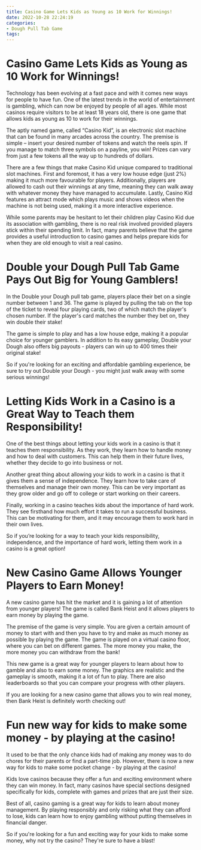 ```yaml
---
title: Casino Game Lets Kids as Young as 10 Work for Winnings!
date: 2022-10-28 22:24:19
categories:
- Dough Pull Tab Game
tags:
---
```



#  Casino Game Lets Kids as Young as 10 Work for Winnings!

 Technology has been evolving at a fast pace and with it comes new ways for people to have fun. One of the latest trends in the world of entertainment is gambling, which can now be enjoyed by people of all ages. While most casinos require visitors to be at least 18 years old, there is one game that allows kids as young as 10 to work for their winnings.

The aptly named game, called “Casino Kid”, is an electronic slot machine that can be found in many arcades across the country. The premise is simple – insert your desired number of tokens and watch the reels spin. If you manage to match three symbols on a payline, you win! Prizes can vary from just a few tokens all the way up to hundreds of dollars.

There are a few things that make Casino Kid unique compared to traditional slot machines. First and foremost, it has a very low house edge (just 2%) making it much more favourable for players. Additionally, players are allowed to cash out their winnings at any time, meaning they can walk away with whatever money they have managed to accumulate. Lastly, Casino Kid features an attract mode which plays music and shows videos when the machine is not being used, making it a more interactive experience.

While some parents may be hesitant to let their children play Casino Kid due its association with gambling, there is no real risk involved provided players stick within their spending limit. In fact, many parents believe that the game provides a useful introduction to casino games and helps prepare kids for when they are old enough to visit a real casino.

#  Double your Dough Pull Tab Game Pays Out Big for Young Gamblers!

In the Double your Dough pull tab game, players place their bet on a single number between 1 and 36. The game is played by pulling the tab on the top of the ticket to reveal four playing cards, two of which match the player's chosen number. If the player's card matches the number they bet on, they win double their stake!

The game is simple to play and has a low house edge, making it a popular choice for younger gamblers. In addition to its easy gameplay, Double your Dough also offers big payouts - players can win up to 400 times their original stake!

So if you're looking for an exciting and affordable gambling experience, be sure to try out Double your Dough - you might just walk away with some serious winnings!

#  Letting Kids Work in a Casino is a Great Way to Teach them Responsibility!

One of the best things about letting your kids work in a casino is that it teaches them responsibility. As they work, they learn how to handle money and how to deal with customers. This can help them in their future lives, whether they decide to go into business or not.

Another great thing about allowing your kids to work in a casino is that it gives them a sense of independence. They learn how to take care of themselves and manage their own money. This can be very important as they grow older and go off to college or start working on their careers.

Finally, working in a casino teaches kids about the importance of hard work. They see firsthand how much effort it takes to run a successful business. This can be motivating for them, and it may encourage them to work hard in their own lives.

So if you’re looking for a way to teach your kids responsibility, independence, and the importance of hard work, letting them work in a casino is a great option!

#  New Casino Game Allows Younger Players to Earn Money!

A new casino game has hit the market and it is gaining a lot of attention from younger players! The game is called Bank Heist and it allows players to earn money by playing the game.

The premise of the game is very simple. You are given a certain amount of money to start with and then you have to try and make as much money as possible by playing the game. The game is played on a virtual casino floor, where you can bet on different games. The more money you make, the more money you can withdraw from the bank!

This new game is a great way for younger players to learn about how to gamble and also to earn some money. The graphics are realistic and the gameplay is smooth, making it a lot of fun to play. There are also leaderboards so that you can compare your progress with other players.

If you are looking for a new casino game that allows you to win real money, then Bank Heist is definitely worth checking out!

#  Fun new way for kids to make some money - by playing at the casino!

It used to be that the only chance kids had of making any money was to do chores for their parents or find a part-time job. However, there is now a new way for kids to make some pocket change - by playing at the casino!

Kids love casinos because they offer a fun and exciting environment where they can win money. In fact, many casinos have special sections designed specifically for kids, complete with games and prizes that are just their size.

Best of all, casino gaming is a great way for kids to learn about money management. By playing responsibly and only risking what they can afford to lose, kids can learn how to enjoy gambling without putting themselves in financial danger.

So if you're looking for a fun and exciting way for your kids to make some money, why not try the casino? They're sure to have a blast!